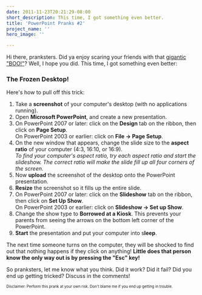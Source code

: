 ```yaml
---
date: 2011-11-23T20:21:29-08:00
short_description: This time, I got something even better.
title: 'PowerPoint Pranks #2'
project_name: ''
hero_image: ''

---
```

Hi there, pranksters. Did ya enjoy scaring your friends with that [gigantic "BOO!"](/blog/hey-kids-wanna-scare-the-heck-out-of-your-parents/)? Well, I hope you did. This time, I got something even better:

### The Frozen Desktop!

Here's how to pull off this trick:

1. Take a **screenshot** of your computer's desktop (with no applications running).
2. Open **Microsoft PowerPoint**, and create a new presentation.
3. On PowerPoint 2007 or later: click on the **Design** tab on the ribbon, then click on **Page Setup**.  
   On PowerPoint 2003 or earlier: click on **File -> Page Setup**.
4. On the new window that appears, change the slide size to the **aspect ratio** of your computer (4:3, 16:10, or 16:9).  
   _To find your computer's aspect ratio, try each aspect ratio and start the slideshow. The correct ratio will make the slide fill up all four corners of the screen._
5. Now **upload** the screenshot of the desktop onto the PowerPoint presentation.
6. **Resize** the screenshot so it fills up the entire slide.
7. On PowerPoint 2007 or later: click on the **Slideshow** tab on the ribbon, then click on **Set Up Show**.  
   On PowerPoint 2003 or earlier: click on **Slideshow -> Set up Show**.
8. Change the show type to **Borrowed at a Kiosk**. This prevents your parents from seeing the arrows on the bottom left corner of the PowerPoint.
9. **Start** the presentation and put your computer into s**leep**.

The next time someone turns on the computer, they will be shocked to find out that nothing happens if they click on anything! **Little does that person know the only way out is by pressing the "Esc" key!**

So pranksters, let me know what you think. Did it work? Did it fail? Did you end up getting tricked? Discuss in the comments!

<sup><sub>Disclaimer: Perform this prank at your own risk. Don't blame me if you end up getting in trouble.</sub></sup>